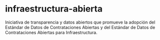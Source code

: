 # infraestructura-abierta
Iniciativa de transparencia y datos abiertos que promueve la adopción del Estándar de Datos de Contrataciones Abiertas y del Estándar de Datos de Contrataciones Abiertas para Infraestructura.
